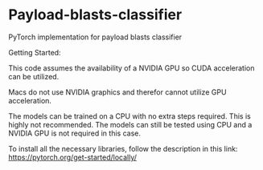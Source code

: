 # Payload-blasts-classifier
PyTorch implementation for payload blasts classifier

Getting Started:

This code assumes the availability of a NVIDIA GPU so CUDA acceleration can be utilized.

Macs do not use NVIDIA graphics and therefor cannot utilize GPU acceleration. 

The models can be trained on a CPU with no extra steps required. This is highly not recommended. The models can still be tested using CPU and a NVIDIA GPU is not required in this case.

To install all the necessary libraries, follow the description in this link: https://pytorch.org/get-started/locally/
